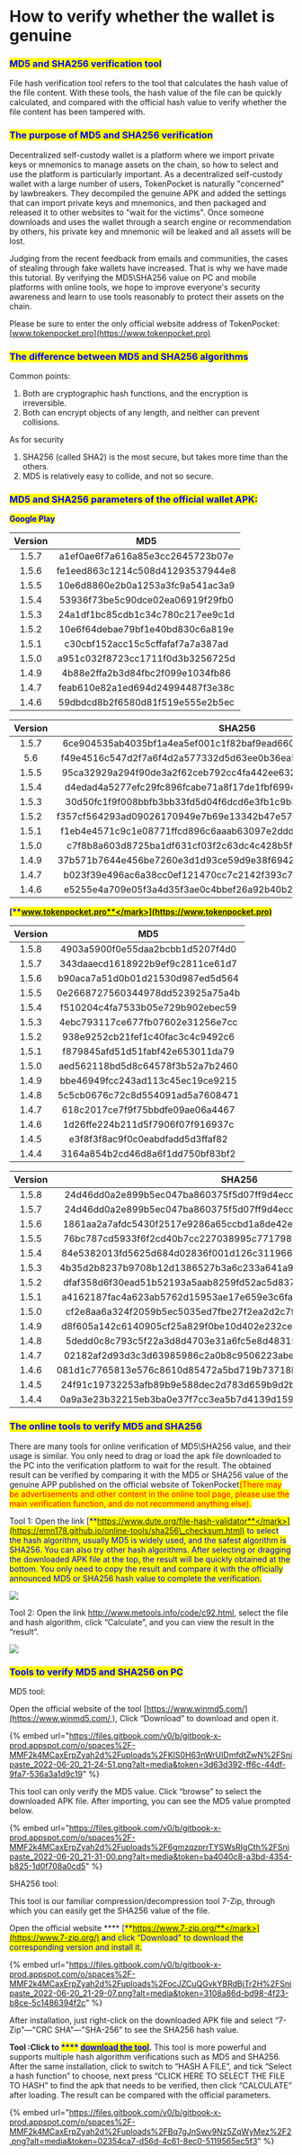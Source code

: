 # How to verify whether the wallet is genuine

### <mark style="color:blue;">**MD5 and SHA256 verification tool**</mark>

File hash verification tool refers to the tool that calculates the hash value of the file content. With these tools, the hash value of the file can be quickly calculated, and compared with the official hash value to verify whether the file content has been tampered with.

### <mark style="color:blue;">The purpose of MD5 and SHA256 verification</mark>

Decentralized self-custody wallet is a platform where we import private keys or mnemonics to manage assets on the chain, so how to select and use the platform is particularly important. As a decentralized self-custody wallet with a large number of users, TokenPocket is naturally "concerned" by lawbreakers. They decompiled the genuine APK and added the settings that can import private keys and mnemonics, and then packaged and released it to other websites to "wait for the victims". Once someone downloads and uses the wallet through a search engine or recommendation by others, his private key and mnemonic will be leaked and all assets will be lost.

Judging from the recent feedback from emails and communities, the cases of stealing through fake wallets have increased. That is why we have made this tutorial. By verifying the MD5\SHA256 value on PC and mobile platforms with online tools, we hope to improve everyone's security awareness and learn to use tools reasonably to protect their assets on the chain.

Please be sure to enter the only official website address of TokenPocket: [www.tokenpocket.pro](https://www.tokenpocket.pro)

### <mark style="color:blue;">The difference between MD5 and SHA256 algorithms</mark>

Common points:

1. Both are cryptographic hash functions, and the encryption is irreversible.
2. Both can encrypt objects of any length, and neither can prevent collisions.

As for security

1. SHA256 (called SHA2) is the most secure, but takes more time than the others.
2. MD5 is relatively easy to collide, and not so secure.

### <mark style="color:blue;">MD5 and SHA256 parameters of the official wallet APK:</mark>

<mark style="color:blue;">**Google Play**</mark>

| Version |                MD5               |
| :-----: | :------------------------------: |
|  1.5.7  | a1ef0ae6f7a616a85e3cc2645723b07e |
|  1.5.6  | fe1eed863c1214c508d41293537944e8 |
|  1.5.5  | 10e6d8860e2b0a1253a3fc9a541ac3a9 |
|  1.5.4  | 53936f73be5c90dce02ea06919f29fb0 |
|  1.5.3  | 24a1df1bc85cdb1c34c780c217ee9c1d |
|  1.5.2  | 10e6f64debae79bf1e40bd830c6a819e |
|  1.5.1  | c30cbf152acc15c5cffafaf7a7a387ad |
|  1.5.0  | a951c032f8723cc1711f0d3b3256725d |
|  1.4.9  | 4b88e2ffa2b3d84fbc2f099e1034fb86 |
|  1.4.7  | feab610e82a1ed694d24994487f3e38c |
|  1.4.6  | 59dbdcd8b2f6580d81f519e555e2b5ec |

| Version |                              SHA256                              |
| :-----: | :--------------------------------------------------------------: |
|  1.5.7  | 6ce904535ab4035bf1a4ea5ef001c1f82baf9ead660a880b2b4a2244b48f95d8 |
|   5.6   | f49e4516c547d2f7a6f4d2a577332d5d63ee0b36ea5a73b7d813452d22b2ce5f |
|  1.5.5  | 95ca32929a294f90de3a2f62ceb792cc4fa442ee632e5df810a6d2bd8b44325d |
|  1.5.4  | d4edad4a5277efc29fc896fcabe71a8f17de1fbf69944e340b52a0709dab9695 |
|  1.5.3  | 30d50fc1f9f008bbfb3bb33fd5d04f6dcd6e3fb1c9b37ab5ec1815d6c9391bed |
|  1.5.2  | f357cf564293ad09026170949e7b69e13342b47e57880200b6575c0e596c4e99 |
|  1.5.1  | f1eb4e4571c9c1e08771ffcd896c6aaab63097e2ddda0d00232754d114dc9313 |
|  1.5.0  | c7f8b8a603d8725ba1df631cf03f2c63dc4c428b5ffe1f3ae3eec400bf3d121b |
|  1.4.9  | 37b571b7644e456be7260e3d1d93ce59d9e38f694215c85e29e4a1476b6bf634 |
|  1.4.7  | b023f39e496ac6a38cc0ef121470cc7c2142f393c75aea504bc8ab979285dffd |
|  1.4.6  | e5255e4a709e05f3a4d35f3ae0c4bbef26a92b40b2e719b55f4b46fe54d3c8f7 |

<mark style="color:blue;">****</mark>[<mark style="color:blue;">**www.tokenpocket.pro**</mark>](https://www.tokenpocket.pro)<mark style="color:blue;">****</mark>

| Version |                MD5               |
| :-----: | :------------------------------: |
|  1.5.8  | 4903a5900f0e55daa2bcbb1d5207f4d0 |
|  1.5.7  | 343daaecd1618922b9ef9c2811ce61d7 |
|  1.5.6  | b90aca7a51d0b01d21530d987ed5d564 |
|  1.5.5  | 0e2668727560344978dd523925a75a4b |
|  1.5.4  | f510204c4fa7533b05e729b902ebec59 |
|  1.5.3  | 4ebc793117ce677fb07602e31256e7cc |
|  1.5.2  | 938e9252cb21fef1c40fac3c4c9492c6 |
|  1.5.1  | f879845afd51d51fabf42e653011da79 |
|  1.5.0  | aed562118bd5d8c64578f3b52a7b2460 |
|  1.4.9  | bbe46949fcc243ad113c45ec19ce9215 |
|  1.4.8  | 5c5cb0676c72c8d554091ad5a7608471 |
|  1.4.7  | 618c2017ce7f9f75bbdfe09ae06a4467 |
|  1.4.6  | 1d26ffe224b211d5f7906f07f916937c |
|  1.4.5  | e3f8f3f8ac9f0c0eabdfadd5d3ffaf82 |
|  1.4.4  | 3164a854b2cd46d8a6f1dd750bf83bf2 |

| Version |                              SHA256                              |
| :-----: | :--------------------------------------------------------------: |
|  1.5.8  | 24d46dd0a2e899b5ec047ba860375f5d07ff9d4ecc75e914d34f8a423d2af143 |
|  1.5.7  | 24d46dd0a2e899b5ec047ba860375f5d07ff9d4ecc75e914d34f8a423d2af143 |
|  1.5.6  | 1861aa2a7afdc5430f2517e9286a65ccbd1a8de42e9d6596b687ae8aa4b43da3 |
|  1.5.5  | 76bc787cd5933f6f2cd40b7cc227038995c7717985ebaf9031fa61154b0f6360 |
|  1.5.4  | 84e5382013fd5625d684d02836f001d126c31196635e5b1630bc36710ef7afe7 |
|  1.5.3  | 4b35d2b8237b9708b12d1386527b3a6c233a641a989f7c63b9512cdc522af219 |
|  1.5.2  | dfaf358d6f30ead51b52193a5aab8259fd52ac5d8372b47a97951c799842b988 |
|  1.5.1  | a4162187fac4a623ab5762d15953ae17e659e3c6fa518615a70d8046d2f01355 |
|  1.5.0  | cf2e8aa6a324f2059b5ec5035ed7fbe27f2ea2d2c7f3792672a803900aa2e37c |
|  1.4.9  | d8f605a142c6140905cf25a829f0be10d402e232ce1717013553aaec443d6946 |
|  1.4.8  | 5dedd0c8c793c5f22a3d8d4703e31a6fc5e8d483159b31a1fe64265eefc1f7c3 |
|  1.4.7  | 02182af2d93d3c3d63985986c2a0b8c9506223abe15a59278caf67e84f2efece |
|  1.4.6  | 081d1c7765813e576c8610d85472a5bd719b73718bc288960a7d333e9e379439 |
|  1.4.5  | 24f91c19732253afb89b9e588dec2d783d659b9d2bc5bed1d1ba1bb27e06533c |
|  1.4.4  | 0a9a3e23b32215eb3ba0e37f7cc3ea5b7d4139d15930426664005291f57458c0 |

### <mark style="color:blue;">The online tools to verify MD5 and SHA256</mark>

There are many tools for online verification of MD5\SHA256 value, and their usage is similar. You only need to drag or load the apk file downloaded to the PC into the verification platform to wait for the result. The obtained result can be verified by comparing it with the MD5 or SHA256 value of the genuine APP published on the official website of TokenPocket<mark style="color:red;">(There may be advertisements and other content in the online tool page, please use the main verification function, and do not recommend anything else).</mark>

Tool 1: Open the link [<mark style="color:blue;">**https://www.dute.org/file-hash-validator**</mark>](https://emn178.github.io/online-tools/sha256\_checksum.html) to select the hash algorithm, usually MD5 is widely used, and the safest algorithm is SHA256. You can also try other hash algorithms. After selecting or dragging the downloaded APK file at the top, the result will be quickly obtained at the bottom. You only need to copy the result and compare it with the officially announced MD5 or SHA256 hash value to complete the verification.

![](../../.gitbook/assets/在线英文1.png)

Tool 2: Open the link http://www.metools.info/code/c92.html, select the file and hash algorithm, click “Calculate”, and you can view the result in the “result”.

![](../../.gitbook/assets/在线英文2.png)

### <mark style="color:blue;">**Tools to verify MD5 and SHA256 on PC**</mark>

MD5 tool:&#x20;

Open the official website of the tool [https://www.winmd5.com/](https://www.winmd5.com/,), Click “Download” to download and open it.&#x20;

{% embed url="https://files.gitbook.com/v0/b/gitbook-x-prod.appspot.com/o/spaces%2F-MMF2k4MCaxErpZyah2d%2Fuploads%2FKlS0H63nWrUIDmfdtZwN%2FSnipaste_2022-06-20_21-24-51.png?alt=media&token=3d63d392-ff6c-44df-9fa7-536a3a1d9c19" %}

This tool can only verify the MD5 value. Click “browse” to select the downloaded APK file. After importing, you can see the MD5 value prompted below.

{% embed url="https://files.gitbook.com/v0/b/gitbook-x-prod.appspot.com/o/spaces%2F-MMF2k4MCaxErpZyah2d%2Fuploads%2F6gmzqzprrTYSWsRIgCth%2FSnipaste_2022-06-20_21-31-00.png?alt=media&token=ba4040c8-a3bd-4354-b825-1d0f708a0cd5" %}

SHA256 tool:&#x20;

This tool is our familiar compression/decompression tool 7-Zip, through which you can easily get the SHA256 value of the file.

Open the official website **** [<mark style="color:blue;">**https://www.7-zip.org/**</mark>](https://www.7-zip.org/) **a**nd click “Download” to download the corresponding version and install it.

{% embed url="https://files.gitbook.com/v0/b/gitbook-x-prod.appspot.com/o/spaces%2F-MMF2k4MCaxErpZyah2d%2Fuploads%2FocJZCuQGvkYBRdBjTr2H%2FSnipaste_2022-06-20_21-29-07.png?alt=media&token=3108a86d-bd98-4f23-b8ce-5c1486394f2c" %}

After installation, just right-click on the downloaded APK file and select “7-Zip”—"CRC SHA”—"SHA-256” to see the SHA256 hash value.

**Tool :**Click to <mark style="color:blue;">****</mark> [<mark style="color:blue;">**download the tool**</mark>](https://cr5.198254.com/com.hobbyone.hashdroid.apk)**.** This tool is more powerful and supports multiple hash algorithm verifications such as MD5 and SHA256. After the same installation, click to switch to “HASH A FILE”, and tick “Select a hash function” to choose, next press “CLICK HERE TO SELECT THE FILE TO HASH” to find the apk that needs to be verified, then click “CALCULATE” after loading. The result can be compared with the official parameters.

{% embed url="https://files.gitbook.com/v0/b/gitbook-x-prod.appspot.com/o/spaces%2F-MMF2k4MCaxErpZyah2d%2Fuploads%2FBq7gJnSwv9Nz5ZqWyMez%2F2.png?alt=media&token=02354ca7-d56d-4c61-8ec0-5119565ec5f3" %}
